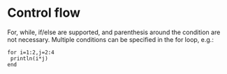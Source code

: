 # Control flow

For, while, if\/else are supported, and parenthesis around the condition are not necessary. Multiple conditions can be specified in the for loop, e.g.:

```
for i=1:2,j=2:4
 println(i*j)
end
```


